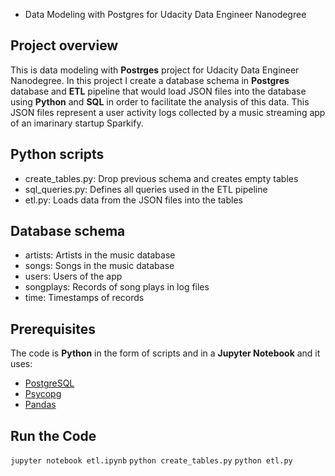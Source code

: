 * Data Modeling with Postgres for Udacity Data Engineer Nanodegree

## Project overview
This is data modeling with **Postrges** project for Udacity Data Engineer Nanodegree. In this project I create a database schema in **Postgres** database and **ETL** pipeline that would load JSON files into the database using **Python** and **SQL** in order to facilitate the analysis of this data. This JSON files represent a user activity logs collected by a music streaming app of an imarinary startup Sparkify.

## Python scripts

* create_tables.py: Drop previous schema and creates empty tables
* sql_queries.py: Defines all queries used in the ETL pipeline
* etl.py: Loads data from the JSON files into the tables

## Database schema

* artists: Artists in the music database
* songs: Songs in the music database
* users: Users of the app
* songplays: Records of song plays in log files 
* time: Timestamps of records

## Prerequisites
The code is **Python** in the form of scripts and in a **Jupyter Notebook** and it uses:

* [PostgreSQL](https://https://https://numpy.org/)
* [Psycopg](https://pypi.org/project/psycopg2/)
* [Pandas](https://pandas.pydata.org/)

## Run the Code

`jupyter notebook etl.ipynb`
`python create_tables.py`
`python etl.py`
